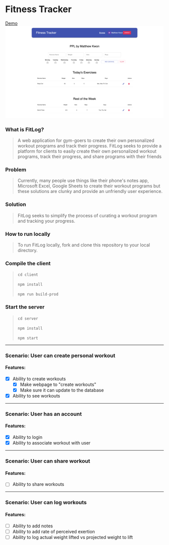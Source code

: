 # Fitness Tracker

[Demo](https://fitnesstrackermkwon.netlify.app/)
![Alt text](client/dist/assets/FitnessTracker.png "Fitness Tracker")

### What is FitLog?
  > A web application for gym-goers to create their own personalized workout programs and track their progress.
  > FitLog seeks to provide a platform for clients to easily create their own personalized workout programs, track their progress, and share programs with their friends

### Problem
  > Currently, many people use things like their phone's notes app, Microsoft Excel, Google Sheets to create their workout programs but these solutions are clunky and provide an unfriendly user experience.

### Solution
  > FitLog seeks to simplify the process of curating a workout program and tracking your progress.

### How to run locally
  > To run FitLog locally, fork and clone this repository to your local directory.

### Compile the client
  > ```cd client```
  >
  > ```npm install```
  >
  > ```npm run build-prod```

### Start the server
  > ```cd server```
  >
  > ```npm install```
  >
  > ```npm start```
____

### Scenario: User can create personal workout
#### Features:
- [x] Ability to create workouts
  - [x] Make webpage to "create workouts"
  - [x] Make sure it can update to the database
- [x] Ability to see workouts
___

### Scenario: User has an account
#### Features:
- [x] Ability to login
- [x] Ability to associate workout with user
___

### Scenario: User can share workout
#### Features:
- [ ] Ability to share workouts
___

### Scenario: User can log workouts
#### Features:
- [ ] Ability to add notes
- [ ] Ability to add rate of perceived exertion
- [ ] Ability to log actual weight lifted vs projected weight to lift